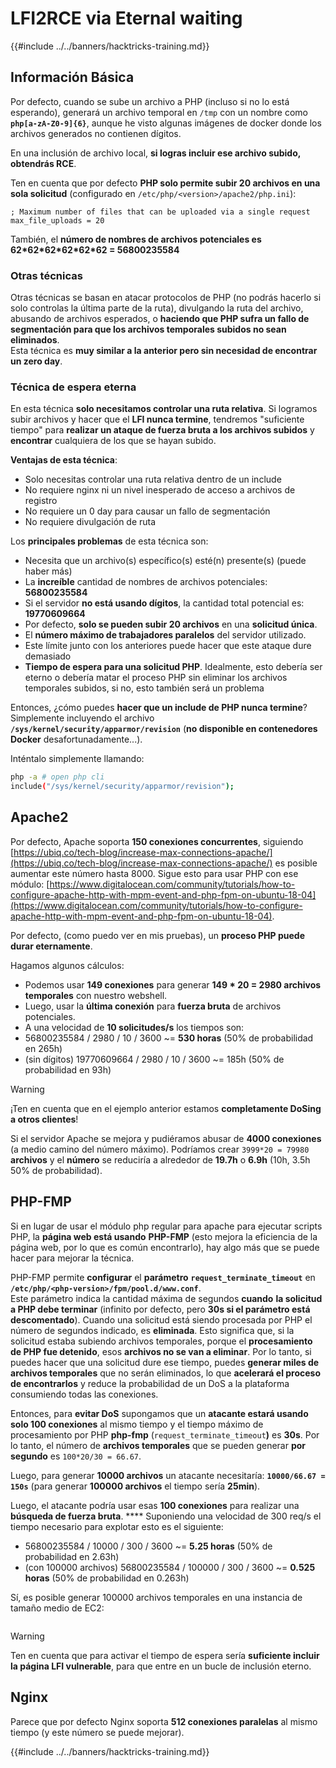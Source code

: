# LFI2RCE via Eternal waiting

{{#include ../../banners/hacktricks-training.md}}

## Información Básica

Por defecto, cuando se sube un archivo a PHP (incluso si no lo está esperando), generará un archivo temporal en `/tmp` con un nombre como **`php[a-zA-Z0-9]{6}`**, aunque he visto algunas imágenes de docker donde los archivos generados no contienen dígitos.

En una inclusión de archivo local, **si logras incluir ese archivo subido, obtendrás RCE**.

Ten en cuenta que por defecto **PHP solo permite subir 20 archivos en una sola solicitud** (configurado en `/etc/php/<version>/apache2/php.ini`):
```
; Maximum number of files that can be uploaded via a single request
max_file_uploads = 20
```
También, el **número de nombres de archivos potenciales es 62\*62\*62\*62\*62\*62 = 56800235584**

### Otras técnicas

Otras técnicas se basan en atacar protocolos de PHP (no podrás hacerlo si solo controlas la última parte de la ruta), divulgando la ruta del archivo, abusando de archivos esperados, o **haciendo que PHP sufra un fallo de segmentación para que los archivos temporales subidos no sean eliminados**.\
Esta técnica es **muy similar a la anterior pero sin necesidad de encontrar un zero day**.

### Técnica de espera eterna

En esta técnica **solo necesitamos controlar una ruta relativa**. Si logramos subir archivos y hacer que el **LFI nunca termine**, tendremos "suficiente tiempo" para **realizar un ataque de fuerza bruta a los archivos subidos** y **encontrar** cualquiera de los que se hayan subido.

**Ventajas de esta técnica**:

- Solo necesitas controlar una ruta relativa dentro de un include
- No requiere nginx ni un nivel inesperado de acceso a archivos de registro
- No requiere un 0 day para causar un fallo de segmentación
- No requiere divulgación de ruta

Los **principales problemas** de esta técnica son:

- Necesita que un archivo(s) específico(s) esté(n) presente(s) (puede haber más)
- La **increíble** cantidad de nombres de archivos potenciales: **56800235584**
- Si el servidor **no está usando dígitos**, la cantidad total potencial es: **19770609664**
- Por defecto, **solo se pueden subir 20 archivos** en una **solicitud única**.
- El **número máximo de trabajadores paralelos** del servidor utilizado.
- Este límite junto con los anteriores puede hacer que este ataque dure demasiado
- **Tiempo de espera para una solicitud PHP**. Idealmente, esto debería ser eterno o debería matar el proceso PHP sin eliminar los archivos temporales subidos, si no, esto también será un problema

Entonces, ¿cómo puedes **hacer que un include de PHP nunca termine**? Simplemente incluyendo el archivo **`/sys/kernel/security/apparmor/revision`** (**no disponible en contenedores Docker** desafortunadamente...). 

Inténtalo simplemente llamando:
```bash
php -a # open php cli
include("/sys/kernel/security/apparmor/revision");
```
## Apache2

Por defecto, Apache soporta **150 conexiones concurrentes**, siguiendo [https://ubiq.co/tech-blog/increase-max-connections-apache/](https://ubiq.co/tech-blog/increase-max-connections-apache/) es posible aumentar este número hasta 8000. Sigue esto para usar PHP con ese módulo: [https://www.digitalocean.com/community/tutorials/how-to-configure-apache-http-with-mpm-event-and-php-fpm-on-ubuntu-18-04](https://www.digitalocean.com/community/tutorials/how-to-configure-apache-http-with-mpm-event-and-php-fpm-on-ubuntu-18-04).

Por defecto, (como puedo ver en mis pruebas), un **proceso PHP puede durar eternamente**.

Hagamos algunos cálculos:

- Podemos usar **149 conexiones** para generar **149 \* 20 = 2980 archivos temporales** con nuestro webshell.
- Luego, usar la **última conexión** para **fuerza bruta** de archivos potenciales.
- A una velocidad de **10 solicitudes/s** los tiempos son:
- 56800235584 / 2980 / 10 / 3600 \~= **530 horas** (50% de probabilidad en 265h)
- (sin dígitos) 19770609664 / 2980 / 10 / 3600 \~= 185h (50% de probabilidad en 93h)

> [!WARNING]
> ¡Ten en cuenta que en el ejemplo anterior estamos **completamente DoSing a otros clientes**!

Si el servidor Apache se mejora y pudiéramos abusar de **4000 conexiones** (a medio camino del número máximo). Podríamos crear `3999*20 = 79980` **archivos** y el **número** se reduciría a alrededor de **19.7h** o **6.9h** (10h, 3.5h 50% de probabilidad).

## PHP-FMP

Si en lugar de usar el módulo php regular para apache para ejecutar scripts PHP, la **página web está usando** **PHP-FMP** (esto mejora la eficiencia de la página web, por lo que es común encontrarlo), hay algo más que se puede hacer para mejorar la técnica.

PHP-FMP permite **configurar** el **parámetro** **`request_terminate_timeout`** en **`/etc/php/<php-version>/fpm/pool.d/www.conf`**.\
Este parámetro indica la cantidad máxima de segundos **cuando** **la solicitud a PHP debe terminar** (infinito por defecto, pero **30s si el parámetro está descomentado**). Cuando una solicitud está siendo procesada por PHP el número de segundos indicado, es **eliminada**. Esto significa que, si la solicitud estaba subiendo archivos temporales, porque el **procesamiento de PHP fue detenido**, esos **archivos no se van a eliminar**. Por lo tanto, si puedes hacer que una solicitud dure ese tiempo, puedes **generar miles de archivos temporales** que no serán eliminados, lo que **acelerará el proceso de encontrarlos** y reduce la probabilidad de un DoS a la plataforma consumiendo todas las conexiones.

Entonces, para **evitar DoS** supongamos que un **atacante estará usando solo 100 conexiones** al mismo tiempo y el tiempo máximo de procesamiento por PHP **php-fmp** (`request_terminate_timeout`**)** es **30s**. Por lo tanto, el número de **archivos temporales** que se pueden generar **por segundo** es `100*20/30 = 66.67`.

Luego, para generar **10000 archivos** un atacante necesitaría: **`10000/66.67 = 150s`** (para generar **100000 archivos** el tiempo sería **25min**).

Luego, el atacante podría usar esas **100 conexiones** para realizar una **búsqueda de fuerza bruta**. \*\*\*\* Suponiendo una velocidad de 300 req/s el tiempo necesario para explotar esto es el siguiente:

- 56800235584 / 10000 / 300 / 3600 \~= **5.25 horas** (50% de probabilidad en 2.63h)
- (con 100000 archivos) 56800235584 / 100000 / 300 / 3600 \~= **0.525 horas** (50% de probabilidad en 0.263h)

Sí, es posible generar 100000 archivos temporales en una instancia de tamaño medio de EC2:

<figure><img src="../../images/image (240).png" alt=""><figcaption></figcaption></figure>

> [!WARNING]
> Ten en cuenta que para activar el tiempo de espera sería **suficiente incluir la página LFI vulnerable**, para que entre en un bucle de inclusión eterno.

## Nginx

Parece que por defecto Nginx soporta **512 conexiones paralelas** al mismo tiempo (y este número se puede mejorar).

{{#include ../../banners/hacktricks-training.md}}
